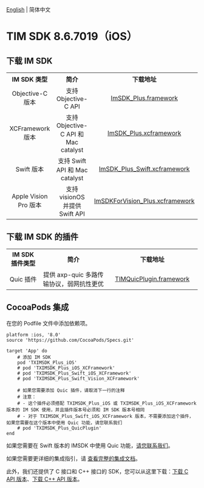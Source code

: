 [English](./README.md) | 简体中文

# TIM SDK 8.6.7019（iOS）

## 下载 IM SDK

<table >
  <tr>
    <th width="180px" style="text-align:center">IM SDK 类型</th>
    <th width="510px" style="text-align:center">简介</th>
    <th width="300px" style="text-align:center">下载地址</th>
  </tr>

  <tr >
     <td style="text-align:center">Objective-C 版本</td>
     <td style="text-align:center">支持 Objective-C API</td>
     <td style="text-align:center"><a href="https://im.sdk.qcloud.com/download/plus/8.6.7019/ImSDK_Plus_8.6.7019.framework.zip">ImSDK_Plus.framework</a></td>
  </tr>
    
  <tr >
     <td style="text-align:center">XCFramework 版本</td>
     <td style="text-align:center">支持 Objective-C API 和 Mac catalyst</td>
     <td style="text-align:center"><a href="https://im.sdk.qcloud.com/download/plus/8.6.7019/ImSDK_Plus_8.6.7019.xcframework.zip">ImSDK_Plus.xcframework</a></td>
  </tr>
	
  <tr >
     <td style="text-align:center">Swift 版本</td>
     <td style="text-align:center">支持 Swift API 和 Mac catalyst</td>
     <td style="text-align:center"><a href="https://im.sdk.qcloud.com/download/plus/8.6.7019/ImSDK_Plus_Swift_8.6.7019.xcframework.zip">ImSDK_Plus_Swift.xcframework</a></td>
  </tr>

  <tr >
     <td style="text-align:center">Apple Vision Pro 版本</td>
     <td style="text-align:center">支持 visionOS 并提供 Swift API</td>
     <td style="text-align:center"><a href="https://im.sdk.qcloud.com/download/plus/8.6.7019/ImSDKForVision_Plus_8.6.7019.xcframework.zip">ImSDKForVision_Plus.xcframework</a></td>
  </tr>
</table>

## 下载 IM SDK 的插件

<table >
  <tr>
    <th width="180px" style="text-align:center">IM SDK 插件类型</th>
    <th width="510px" style="text-align:center">简介</th>
    <th width="300px" style="text-align:center">下载地址</th>
  </tr>

  <tr >
     <td style="text-align:center">Quic 插件</td>
     <td style="text-align:center">提供 axp-quic 多路传输协议，弱网抗性更优</td>
     <td style="text-align:center"><a href="https://im.sdk.qcloud.com/download/plus/8.6.7019/TIMQuicPlugin_8.6.7019.framework.zip">TIMQuicPlugin.framework</a></td>
  </tr>
</table>

## CocoaPods 集成
在您的 Podfile 文件中添加依赖项。

```
platform :ios, '8.0'
source 'https://github.com/CocoaPods/Specs.git'

target 'App' do
    # 添加 IM SDK
    pod 'TXIMSDK_Plus_iOS'
    # pod 'TXIMSDK_Plus_iOS_XCFramework'
    # pod 'TXIMSDK_Plus_Swift_iOS_XCFramework'
    # pod 'TXIMSDK_Plus_Swift_Vision_XCFramework'

    # 如果您需要添加 Quic 插件，请取消下一行的注释
    # 注意：
    # - 这个插件必须搭配 TXIMSDK_Plus_iOS 或 TXIMSDK_Plus_iOS_XCFramework 版本的 IM SDK 使用，并且插件版本号必须和 IM SDK 版本号相同
    # - 对于 TXIMSDK_Plus_Swift_iOS_XCFramework 版本，不需要添加这个插件，如果您需要在这个版本中使用 Quic 功能，请您联系我们
    # pod 'TXIMSDK_Plus_QuicPlugin'
end
```

如果您需要在 Swift 版本的 IMSDK 中使用 Quic 功能，[请您联系我们](https://zhiliao.qq.com/)。

如果您需要更详细的集成指引，请 [查看完整的集成文档](https://cloud.tencent.com/document/product/269/75284)。

此外，我们还提供了 C 接口和 C++ 接口的 SDK，您可以从这里下载：[下载 C API 版本](https://im.sdk.qcloud.com/download/plus/8.6.7019/cross_platform/ImSDK_iOS_C_8.6.7019.framework.zip)、[下载 C++ API 版本](https://im.sdk.qcloud.com/download/plus/8.6.7019/cross_platform/ImSDK_iOS_CPP_8.6.7019.framework.zip)。

